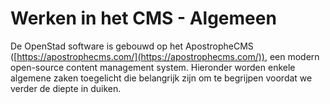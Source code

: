 # Werken in het CMS - Algemeen

De OpenStad software is gebouwd op het ApostropheCMS ([https://apostrophecms.com/](https://apostrophecms.com/)), een modern open-source content management system. Hieronder worden enkele algemene zaken toegelicht die belangrijk zijn om te begrijpen voordat we verder de diepte in duiken.